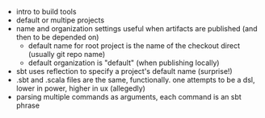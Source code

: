 - intro to build tools
- default or multipe projects
- name and organization settings useful when artifacts are published (and then to be depended on)
  - default name for root project is the name of the checkout direct (usually git repo name)
  - default organization is "default" (when publishing locally)
- sbt uses reflection to specify a project's default name (surprise!)
- .sbt and .scala files are the same, functionally. one attempts to be a dsl, lower in power, higher in ux (allegedly)
- parsing multiple commands as arguments, each command is an sbt phrase
